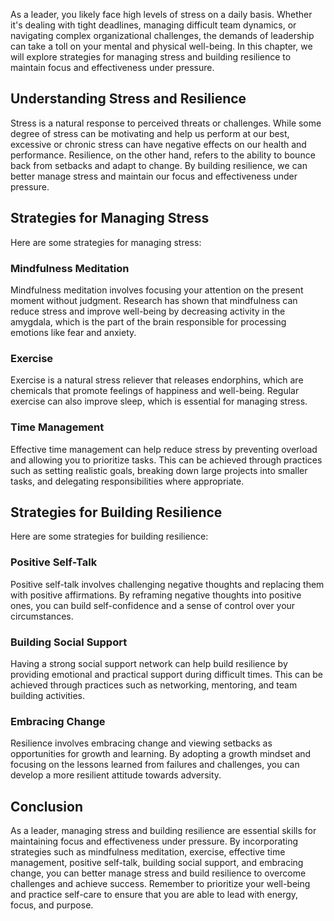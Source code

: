 
As a leader, you likely face high levels of stress on a daily basis. Whether it's dealing with tight deadlines, managing difficult team dynamics, or navigating complex organizational challenges, the demands of leadership can take a toll on your mental and physical well-being. In this chapter, we will explore strategies for managing stress and building resilience to maintain focus and effectiveness under pressure.

Understanding Stress and Resilience
-----------------------------------

Stress is a natural response to perceived threats or challenges. While some degree of stress can be motivating and help us perform at our best, excessive or chronic stress can have negative effects on our health and performance. Resilience, on the other hand, refers to the ability to bounce back from setbacks and adapt to change. By building resilience, we can better manage stress and maintain our focus and effectiveness under pressure.

Strategies for Managing Stress
------------------------------

Here are some strategies for managing stress:

### Mindfulness Meditation

Mindfulness meditation involves focusing your attention on the present moment without judgment. Research has shown that mindfulness can reduce stress and improve well-being by decreasing activity in the amygdala, which is the part of the brain responsible for processing emotions like fear and anxiety.

### Exercise

Exercise is a natural stress reliever that releases endorphins, which are chemicals that promote feelings of happiness and well-being. Regular exercise can also improve sleep, which is essential for managing stress.

### Time Management

Effective time management can help reduce stress by preventing overload and allowing you to prioritize tasks. This can be achieved through practices such as setting realistic goals, breaking down large projects into smaller tasks, and delegating responsibilities where appropriate.

Strategies for Building Resilience
----------------------------------

Here are some strategies for building resilience:

### Positive Self-Talk

Positive self-talk involves challenging negative thoughts and replacing them with positive affirmations. By reframing negative thoughts into positive ones, you can build self-confidence and a sense of control over your circumstances.

### Building Social Support

Having a strong social support network can help build resilience by providing emotional and practical support during difficult times. This can be achieved through practices such as networking, mentoring, and team building activities.

### Embracing Change

Resilience involves embracing change and viewing setbacks as opportunities for growth and learning. By adopting a growth mindset and focusing on the lessons learned from failures and challenges, you can develop a more resilient attitude towards adversity.

Conclusion
----------

As a leader, managing stress and building resilience are essential skills for maintaining focus and effectiveness under pressure. By incorporating strategies such as mindfulness meditation, exercise, effective time management, positive self-talk, building social support, and embracing change, you can better manage stress and build resilience to overcome challenges and achieve success. Remember to prioritize your well-being and practice self-care to ensure that you are able to lead with energy, focus, and purpose.
